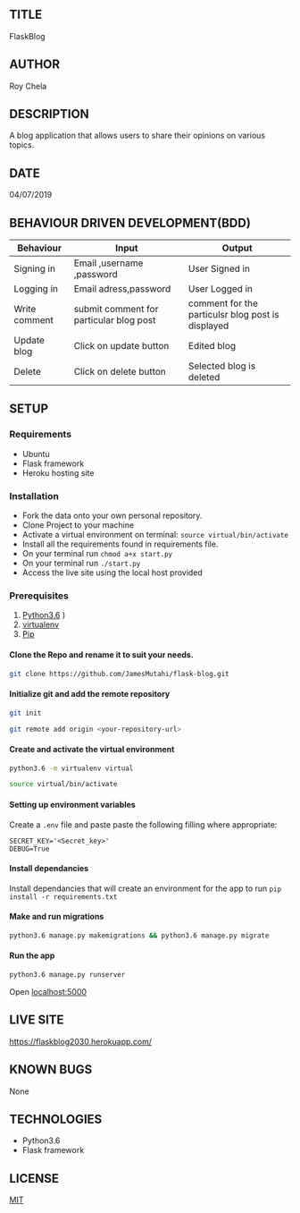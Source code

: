## TITLE
FlaskBlog

## AUTHOR
Roy Chela

## DESCRIPTION
A blog application that allows users to share their opinions on various topics.

## DATE
04/07/2019

## BEHAVIOUR DRIVEN DEVELOPMENT(BDD)

| Behaviour | Input                     | Output                    |
| --------- | ------------------------- | ------------------------- |
| Signing in     | Email ,username ,password | User Signed in            |
| Logging in    | Email adress,password     | User Logged in            |
| Write comment    | submit comment for particular blog post   | comment for the particulsr blog post is displayed |
| Update blog  | Click on update button       | Edited blog |
| Delete  | Click on delete button        | Selected blog is deleted |


## SETUP
### Requirements
* Ubuntu
* Flask framework
* Heroku hosting site
### Installation
* Fork the data onto your own personal repository.
* Clone Project to your machine
* Activate a virtual environment on terminal: `source virtual/bin/activate`
* Install all the requirements found in requirements file.
* On your terminal run `chmod a+x start.py`
* On your terminal run `./start.py`
* Access the live site using the local host provided

### Prerequisites
1. [Python3.6](https://www.python.org/downloads/)
)
2. [virtualenv](https://virtualenv.pypa.io/en/stable/installation/)
3. [Pip](https://pip.pypa.io/en/stable/installing/)
#### Clone the Repo and rename it to suit your needs.
```bash
git clone https://github.com/JamesMutahi/flask-blog.git
```
#### Initialize git and add the remote repository
```bash
git init
```
```bash
git remote add origin <your-repository-url>
```

#### Create and activate the virtual environment
```bash
python3.6 -m virtualenv virtual
```

```bash
source virtual/bin/activate
```

#### Setting up environment variables
Create a `.env` file and paste paste the following filling where appropriate:
```
SECRET_KEY='<Secret_key>'
DEBUG=True
```

#### Install dependancies
Install dependancies that will create an environment for the app to run
`pip install -r requirements.txt`

#### Make and run migrations
```bash
python3.6 manage.py makemigrations && python3.6 manage.py migrate
```

#### Run the app
```bash
python3.6 manage.py runserver
```
Open [localhost:5000](http://127.0.0.1:5000/)


## LIVE SITE
https://flaskblog2030.herokuapp.com/
## KNOWN BUGS
None

## TECHNOLOGIES
* Python3.6
* Flask framework

## LICENSE
[MIT](https://github.com/Roychela/flask-blog/blob/master/LICENSE)

